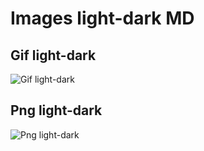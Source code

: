 # Images light-dark MD

## Gif light-dark

![Gif light-dark](duck.gif)

## Png light-dark

![Png light-dark](example.png)